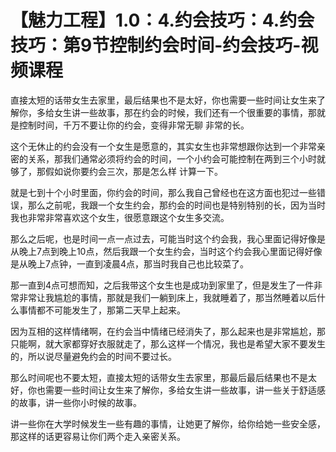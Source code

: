 # 【魅力工程】1.0：4.约会技巧：4.约会技巧：第9节控制约会时间-约会技巧-视频课程

直接太短的话带女生去家里，最后结果也不是太好，你也需要一些时间让女生来了解你，多给女生讲一些故事，那在约会的时候，我们还有一个很重要的事情，那就是控制时间，千万不要让你的约会，变得非常无聊 非常的长。

这个无休止的约会没有一个女生是愿意的，其实女生也非常想跟你达到一个非常亲密的关系，那我们通常必须将约会的时间，一个小约会可能控制在两到三个小时就够了，那假如说你要约会三次，那是怎么样 计算一下。

就是七到十个小时里面，你约会的时间，那么我自己曾经也在这方面也犯过一些错误，那么之前呢，我跟一个女生约会，那约会的时间也是特别特别的长，因为当时我也非常非常喜欢这个女生，很愿意跟这个女生多交流。

那么之后呢，也是时间一点一点过去，可能当时这个约会我，我心里面记得好像是从晚上7点到晚上10点，然后我跟一个女生约会，当时这个约会我心里面记得好像是从晚上7点钟，一直到凌晨4点，那当时我自己也比较菜了。

那一直到4点可想而知，之后我带这个女生也是成功到家里了，但是发生了一件非常非常让我尴尬的事情，那就是我们一躺到床上，我就睡着了，那当然睡着以后什么事情都不可能发生了，那第二天早上起来。

因为互相的这样情绪啊，在约会当中情绪已经消失了，那么起来也是非常尴尬，那只能啊，就大家都穿好衣服就走了，那么这样一个情况，我也是希望大家不要发生的，所以说尽量避免约会的时间不要过长。

那么时间呢也不要太短，直接太短的话带女生去家里，那最后最后结果也不是太好，你也需要一些时间让女生来了解你，多给女生讲一些故事，讲一些关于舒适感的故事，讲一些你小时候的故事。

讲一些你在大学时候发生一些有趣的事情，让她更了解你，给你给她一些安全感，那这样的话更容易让你们两个走入亲密关系。
